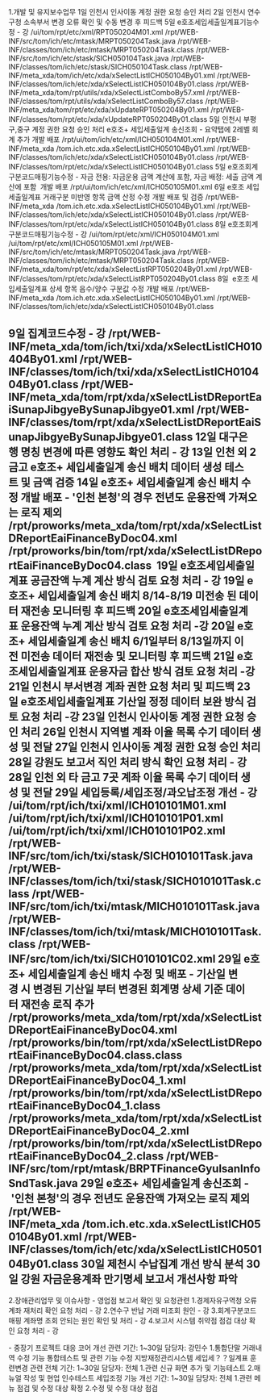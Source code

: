 1.개발 및 유지보수업무
1일 인천시 인사이동 계정 권한 요청 승인 처리
2일 인천시 연수구청 소속부서 변경 오류 확인 및 수동 변경 후 피드백
5일 e호조세입세출일계표기능수정 - 강
/ui/tom/rpt/etc/xml/RPT050204M01.xml
/rpt/WEB-INF/src/tom/ich/etc/mtask/MRPT050204Task.java
/rpt/WEB-INF/classes/tom/ich/etc/mtask/MRPT050204Task.class
/rpt/WEB-INF/src/tom/ich/etc/stask/SICH050104Task.java
/rpt/WEB-INF/classes/tom/ich/etc/stask/SICH050104Task.class
/rpt/WEB-INF/meta_xda/tom/ich/etc/xda/xSelectListICH050104By01.xml
/rpt/WEB-INF/classes/tom/ich/etc/xda/xSelectListICH050104By01.class
/rpt/WEB-INF/meta_xda/tom/rpt/utils/xda/xSelectListComboBy57.xml
/rpt/WEB-INF/classes/tom/rpt/utils/xda/xSelectListComboBy57.class
/rpt/WEB-INF/meta_xda/tom/rpt/etc/xda/xUpdateRPT050204By01.xml
/rpt/WEB-INF/classes/tom/rpt/etc/xda/xUpdateRPT050204By01.class
5일 인천시 부평구,중구 계정 권한 요청 승인 처리
e호조+ 세입세출일계 송신조회 - 요약탭에 2레벨 회계 추가 개발 배포
/rpt/ui/tom/ich/etc/xml/ICH050104M01.xml
/rpt/WEB-INF/meta_xda /tom.ich.etc.xda.xSelectListICH050104By01.xml
/rpt/WEB-INF/classes/tom/ich/etc/xda/xSelectListICH050104By01.class
/rpt/WEB-INF/classes/tom/rpt/etc/xda/xSelectListICH050104By01.class
5일 e호조회계구분코드매핑기능수정 - 자금 전용: 자금운용 금액 계산에 포함, 자금 배정: 세출 금액 계산에 포함  개발 배포
/rpt/ui/tom/ich/etc/xml/ICH050105M01.xml
6일 e호조 세입세출일계표 거래구분 미반영 항목 금액 산정 수정 개발 배포 및 검증
/rpt/WEB-INF/meta_xda /tom.ich.etc.xda.xSelectListICH050104By01.xml
/rpt/WEB-INF/classes/tom/ich/etc/xda/xSelectListICH050104By01.class
/rpt/WEB-INF/classes/tom/rpt/etc/xda/xSelectListICH050104By01.class
8일 e호조회계구분코드매핑기능수정 - 강
/ui/tom/rpt/etc/xml/ICH050104M01.xml
/ui/tom/rpt/etc/xml/ICH050105M01.xml
/rpt/WEB-INF/src/tom/ich/etc/mtask/MRPT050204Task.java
/rpt/WEB-INF/classes/tom/ich/etc/mtask/MRPT050204Task.class
/rpt/WEB-INF/meta_xda/tom/rpt/etc/xda/xSelectListRPT050204By01.xml
/rpt/WEB-INF/classes/tom/rpt/etc/xda/xSelectListRPT050204By01.class
8일  e호조 세입세출일계표 상세 항목 음수/양수 구분값 수정 개발 배포
/rpt/WEB-INF/meta_xda /tom.ich.etc.xda.xSelectListICH050104By01.xml
/rpt/WEB-INF/classes/tom/ich/etc/xda/xSelectListICH050104By01.class

9일 집계코드수정 - 강
/rpt/WEB-INF/meta_xda/tom/ich/txi/xda/xSelectListICH010404By01.xml
/rpt/WEB-INF/classes/tom/ich/txi/xda/xSelectListICH010404By01.class
/rpt/WEB-INF/meta_xda/tom/rpt/xda/xSelectListDReportEaiSunapJibgyeBySunapJibgye01.xml
/rpt/WEB-INF/classes/tom/rpt/xda/xSelectListDReportEaiSunapJibgyeBySunapJibgye01.class
12일 대구은행 명칭 변경에 따른 영향도 확인 처리 - 강
13일 인천 외 2금고 e호조+ 세입세출일계 송신 배치 데이터 생성 테스트 및 금액 검증
14일 e호조+ 세입세출일계 송신 배치 수정 개발 배포 - '인천 본청'의 경우 전년도 운용잔액 가져오는 로직 제외
/rpt/proworks/meta_xda/tom/rpt/xda/xSelectListDReportEaiFinanceByDoc04.xml 
/rpt/proworks/bin/tom/rpt/xda/xSelectListDReportEaiFinanceByDoc04.class 
19일 e호조세입세출일계표 공금잔액 누계 계산 방식 검토 요청 처리 - 강
19일 e호조+ 세입세출일계 송신 배치 8/14-8/19 미전송 된 데이터 재전송 모니터링 후 피드백
20일 e호조세입세출일계표 운용잔액 누계 계산 방식 검토 요청 처리 -강
20일 e호조+ 세입세출일계 송신 배치 6/1일부터 8/13일까지 이전 미전송 데이터 재전송 및 모니터링 후 피드백
21일 e호조세입세출일계표 운용자금 합산 방식 검토 요청 처리 -강
21일 인천시 부서변경 계좌 권한 요청 처리 및 피드백
23일 e호조세입세출일계표 기산일 정정 데이터 보완 방식 검토 요청 처리 -강
23일 인천시 인사이동 계정 권한 요청 승인 처리
26일 인천시 지역별 계좌 이율 목록 수기 데이터 생성 및 전달
27일 인천시 인사이동 계정 권한 요청 승인 처리
28일 강원도 보고서 직인 처리 방식 확인 요청 처리 - 강
28일 인천 외 타 금고 7곳 계좌 이율 목록 수기 데이터 생성 및 전달
29일 세입등록/세입조정/과오납조정 개선 - 강
/ui/tom/rpt/ich/txi/xml/ICH010101M01.xml
/ui/tom/rpt/ich/txi/xml/ICH010101P01.xml
/ui/tom/rpt/ich/txi/xml/ICH010101P02.xml
/rpt/WEB-INF/src/tom/ich/txi/stask/SICH010101Task.java
/rpt/WEB-INF/classes/tom/ich/txi/stask/SICH010101Task.class
/rpt/WEB-INF/src/tom/ich/txi/mtask/MICH010101Task.java
/rpt/WEB-INF/classes/tom/ich/txi/mtask/MICH010101Task.class
/rpt/WEB-INF/src/tom/ich/txi/SICH010101C02.xml
29일 e호조+ 세입세출일계 송신 배치 수정 및 배포 - 기산일 변경 시 변경된 기산일 부터 변경된 회계명 상세 기준 데이터 재전송 로직 추가
/rpt/proworks/meta_xda/tom/rpt/xda/xSelectListDReportEaiFinanceByDoc04.xml
/rpt/proworks/bin/tom/rpt/xda/xSelectListDReportEaiFinanceByDoc04.class.class
/rpt/proworks/meta_xda/tom/rpt/xda/xSelectListDReportEaiFinanceByDoc04_1.xml
/rpt/proworks/bin/tom/rpt/xda/xSelectListDReportEaiFinanceByDoc04_1.class
/rpt/proworks/meta_xda/tom/rpt/xda/xSelectListDReportEaiFinanceByDoc04_2.xml
/rpt/proworks/bin/tom/rpt/xda/xSelectListDReportEaiFinanceByDoc04_2.class
/rpt/WEB-INF/src/tom/rpt/mtask/BRPTFinanceGyulsanInfoSndTask.java
29일 e호조+ 세입세출일계 송신조회 - '인천 본청'의 경우 전년도 운용잔액 가져오는 로직 제외
/rpt/WEB-INF/meta_xda /tom.ich.etc.xda.xSelectListICH050104By01.xml
/rpt/WEB-INF/classes/tom/ich/etc/xda/xSelectListICH050104By01.class
30일 제천시 수납집계 개선 방식 분석
30일 강원 자금운용계좌 만기명세 보고서 개선사항 파악
-----------------------------------------------------------------------------------------
2.장애관리업무 및 이슈사항
- 영업점 보고서 확인 및 요청관련
1.경제자유구역청 오류계좌 재처리 확인 요청 처리 - 강
2.연수구 반납 거래 미조회 원인 - 강
3.회계구분코드매핑 계좌명 조회 안되는 원인 확인 및 처리 - 강
4.보고서 시스템 취약점 점검 대상 확인 요청 처리 - 강

- 중장기 프로젝트 대응
코어 개선 관련
기간: 1~30일
담당자: 강민수
1.통합단말 거래내역 수정 기능 통합테스트 및 관련 기능 수정
지방재정관리시스템 세입세？？일계표 훈련변경 관련 전체
기간: 1~30일
담당자: 전체
1.관련 신규 화면 추가 및 기능테스트
2.매뉴얼 작성 및 현업 인수테스트
세입조정 기능 개선
기간: 1~30일
담당자: 전체
1.관련 메뉴 점검 및 수정 대상 확정
2.수정 및 수정 대상 점검

 